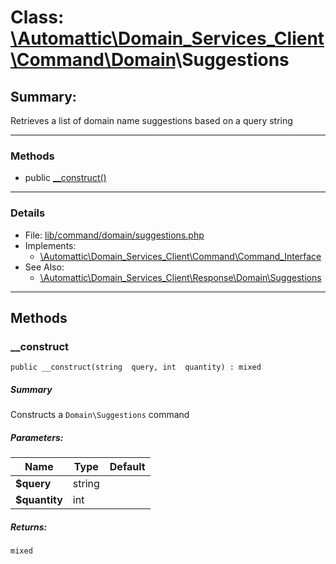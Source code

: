 # Class: [\Automattic](../namespaces/automattic.md)[\Domain_Services_Client](../namespaces/automattic-domain-services-client.md)[\Command](../namespaces/automattic-domain-services-client-command.md)[\Domain](../namespaces/automattic-domain-services-client-command-domain.md)\Suggestions

## Summary:

Retrieves a list of domain name suggestions based on a query string


---

### Methods

* public [__construct()](#method___construct)

---

### Details

* File: [lib/command/domain/suggestions.php](../../lib/command/domain/suggestions.php)
* Implements:
  * [\Automattic\Domain_Services_Client\Command\Command_Interface](../classes/Automattic-Domain-Services-Client-Command-Command-Interface.md)
* See Also:
  * [\Automattic\Domain_Services_Client\Response\Domain\Suggestions](../classes/Automattic-Domain-Services-Client-Response-Domain-Suggestions.md)

---

## Methods

<a id="method___construct"></a>
### __construct

```
public __construct(string  query, int  quantity) : mixed
```

##### Summary

Constructs a `Domain\Suggestions` command

##### Parameters:

| Name | Type | Default |
|------|------|---------|
| **$query** | string |  |
| **$quantity** | int |  |

##### Returns:

```
mixed
```
